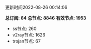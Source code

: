 更新时间2022-08-26 00:14:06

**总订阅: 64**
**总节点: 8846**
**有效节点: 1953**
- ss节点: 260
- v2ray节点: 1626
- trojan节点: 67
